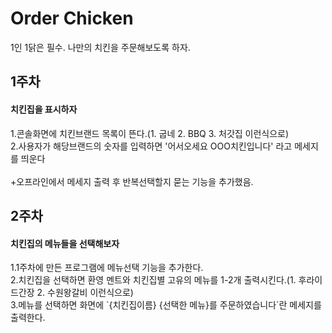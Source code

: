 # Order Chicken
1인 1닭은 필수. 나만의 치킨을 주문해보도록 하자.
## 1주차
<h4>치킨집을 표시하자</h4>
1.콘솔화면에 치킨브랜드 목록이 뜬다.(1. 굽네 2. BBQ 3. 처갓집 이런식으로)<br>
2.사용자가 해당브랜드의 숫자를 입력하면 '어서오세요 OOO치킨입니다' 라고 메세지를 띄운다<br>
<br>
+오프라인에서 메세지 출력 후 반복선택할지 묻는 기능을 추가했음.

## 2주차
<h4>치킨집의 메뉴들을 선택해보자</h4>
1.1주차에 만든 프로그램에 메뉴선택 기능을 추가한다.<br>
2.치킨집을 선택하면 환영 멘트와 치킨집별 고유의 메뉴를 1-2개 출력시킨다.(1. 후라이드간장 2. 수원왕갈비 이런식으로)<br>
3.메뉴를 선택하면 화면에 `{치킨집이름} {선택한 메뉴}를 주문하였습니다`란 메세지를 출력한다.<br>
